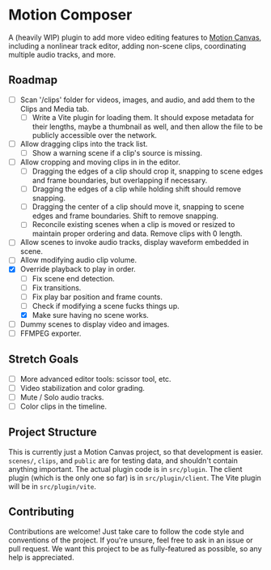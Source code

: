 # Motion Composer

A (heavily WIP) plugin to add more video editing features to [Motion Canvas](https://motioncanvas.io/), including a nonlinear track editor, adding non-scene clips, coordinating multiple audio tracks, and more.

## Roadmap

- [ ] Scan '/clips' folder for videos, images, and audio, and add them to the Clips and Media tab.
  - [ ] Write a Vite plugin for loading them. It should expose metadata for their lengths, maybe a thumbnail as well, and then allow the file to be publicly accessible over the network.
- [ ] Allow dragging clips into the track list.
  - [ ] Show a warning scene if a clip's source is missing.
- [ ] Allow cropping and moving clips in in the editor.
  - [ ] Dragging the edges of a clip should crop it, snapping to scene edges and frame boundaries, but overlapping if necessary.
  - [ ] Dragging the edges of a clip while holding shift should remove snapping.
  - [ ] Dragging the center of a clip should move it, snapping to scene edges and frame boundaries. Shift to remove snapping.
  - [ ] Reconcile existing scenes when a clip is moved or resized to maintain proper ordering and data. Remove clips with 0 length.

- [ ] Allow scenes to invoke audio tracks, display waveform embedded in scene.
- [ ] Allow modifying audio clip volume.
- [x] Override playback to play in order.
  - [ ] Fix scene end detection.
  - [ ] Fix transitions.
  - [ ] Fix play bar position and frame counts.
  - [ ] Check if modifying a scene fucks things up.
  - [x] Make sure having no scene works.
- [ ] Dummy scenes to display video and images.
- [ ] FFMPEG exporter.

## Stretch Goals

- [ ] More advanced editor tools: scissor tool, etc.
- [ ] Video stabilization and color grading.
- [ ] Mute / Solo audio tracks.
- [ ] Color clips in the timeline.

## Project Structure

This is currently just a Motion Canvas project, so that development is easier. `scenes/`, `clips`, and `public` are for testing data, and shouldn't contain anything important. The actual plugin code is in `src/plugin`. The client plugin (which is the only one so far) is in `src/plugin/client`. The Vite plugin will be in `src/plugin/vite`.

## Contributing

Contributions are welcome! Just take care to follow the code style and conventions of the project. If you're unsure, feel free to ask in an issue or pull request. We want this project to be as fully-featured as possible, so any help is appreciated.
